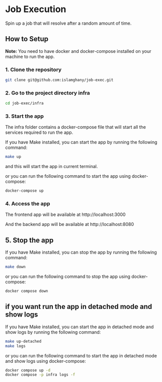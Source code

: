 # Job Execution

Spin up a job that will resolve after a random amount of time.

## How to Setup

**Note:** You need to have docker and docker-compose installed on your machine to run the app.

### 1. Clone the repository

```bash
git clone git@github.com:islamghany/job-exec.git
```

### 2. Go to the project directory infra

```bash
cd job-exec/infra
```

### 3. Start the app

The infra folder contains a docker-compose file that will start all the services required to run the app.

If you have Make installed, you can start the app by running the following command:

```bash
make up
```

and this will start the app in current terminal.

or you can run the following command to start the app using docker-compose:

```bash
docker-compose up
```

### 4. Access the app

The frontend app will be available at http://localhost:3000

And the backend app will be available at http://localhost:8080

## 5. Stop the app

If you have Make installed, you can stop the app by running the following command:

```bash
make down
```

or you can run the following command to stop the app using docker-compose:

```bash
docker compose down
```

## if you want run the app in detached mode and show logs

If you have Make installed, you can start the app in detached mode and show logs by running the following command:

```bash
make up-detached
make logs

```

or you can run the following command to start the app in detached mode and show logs using docker-compose:

```bash
docker compose up -d
docker compose -p infra logs -f
```
